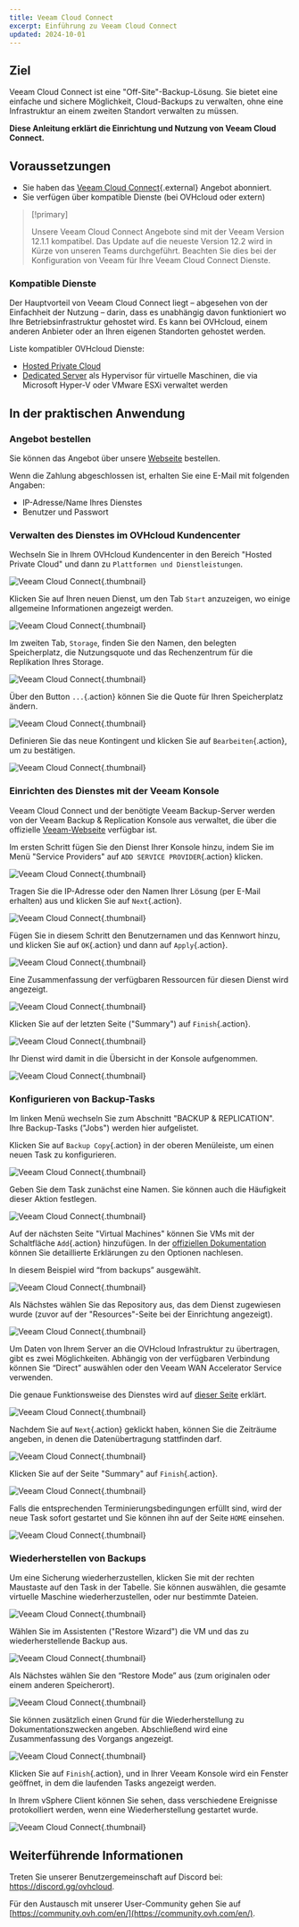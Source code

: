 ```yaml
---
title: Veeam Cloud Connect
excerpt: Einführung zu Veeam Cloud Connect
updated: 2024-10-01
---
```


## Ziel

Veeam Cloud Connect ist eine "Off-Site"-Backup-Lösung. Sie bietet eine einfache und sichere Möglichkeit, Cloud-Backups zu verwalten, ohne eine Infrastruktur an einem zweiten Standort verwalten zu müssen.

**Diese Anleitung erklärt die Einrichtung und Nutzung von Veeam Cloud Connect.**

## Voraussetzungen

- Sie haben das [Veeam Cloud Connect](https://www.ovh.com/de/storage-solutions/veeam-cloud-connect/){.external} Angebot abonniert.
- Sie verfügen über kompatible Dienste (bei OVHcloud oder extern)

> [!primary]
>
> Unsere Veeam Cloud Connect Angebote sind mit der Veeam Version 12.1.1 kompatibel. Das Update auf die neueste Version 12.2 wird in Kürze von unseren Teams durchgeführt. Beachten Sie dies bei der Konfiguration von Veeam für Ihre Veeam Cloud Connect Dienste.
>

### Kompatible Dienste

Der Hauptvorteil von Veeam Cloud Connect liegt – abgesehen von der Einfachheit der Nutzung – darin, dass es unabhängig davon funktioniert wo Ihre Betriebsinfrastruktur gehostet wird. Es kann bei OVHcloud, einem anderen Anbieter oder an Ihren eigenen Standorten gehostet werden.

Liste kompatibler OVHcloud Dienste:

- [Hosted Private Cloud](https://www.ovhcloud.com/de/enterprise/products/hosted-private-cloud/)
- [Dedicated Server](https://www.ovh.com/de/dedicated_server/) als Hypervisor für virtuelle Maschinen, die via Microsoft Hyper-V oder VMware ESXi verwaltet werden

## In der praktischen Anwendung

### Angebot bestellen

Sie können das Angebot über unsere [Webseite](https://www.ovh.com/de/storage-solutions/veeam-cloud-connect/) bestellen.

Wenn die Zahlung abgeschlossen ist, erhalten Sie eine E-Mail mit folgenden Angaben:

- IP-Adresse/Name Ihres Dienstes
- Benutzer und Passwort

### Verwalten des Dienstes im OVHcloud Kundencenter

Wechseln Sie in Ihrem OVHcloud Kundencenter in den Bereich "Hosted Private Cloud" und dann zu `Plattformen und Dienstleistungen`.

![Veeam Cloud Connect](images/veeam-cloud-connect-manager-start1.png){.thumbnail}

Klicken Sie auf Ihren neuen Dienst, um den Tab `Start` anzuzeigen, wo einige allgemeine Informationen angezeigt werden.

![Veeam Cloud Connect](images/veeam-cloud-connect-manager1.png){.thumbnail}

Im zweiten Tab, `Storage`, finden Sie den Namen, den belegten Speicherplatz, die Nutzungsquote und das Rechenzentrum für die Replikation Ihres Storage.

![Veeam Cloud Connect](images/veeam-cloud-connect-manager-espace1.png){.thumbnail}

Über den Button `...`{.action} können Sie die Quote für Ihren Speicherplatz ändern.

![Veeam Cloud Connect](images/veeam-cloud-connect-manager-modif-espace1.png){.thumbnail}

Definieren Sie das neue Kontingent und klicken Sie auf `Bearbeiten`{.action}, um zu bestätigen.

![Veeam Cloud Connect](images/veeam-cloud-connect-manager-modif-espace-ok1.png){.thumbnail}

### Einrichten des Dienstes mit der Veeam Konsole

Veeam Cloud Connect und der benötigte Veeam Backup-Server werden von der Veeam Backup & Replication Konsole aus verwaltet, die über die offizielle [Veeam-Webseite](https://www.veeam.com/) verfügbar ist.

Im ersten Schritt fügen Sie den Dienst Ihrer Konsole hinzu, indem Sie im Menü "Service Providers" auf `ADD SERVICE PROVIDER`{.action} klicken.

![Veeam Cloud Connect](images/veeam-cloud-connect-add-provider.png){.thumbnail}

Tragen Sie die IP-Adresse oder den Namen Ihrer Lösung (per E-Mail erhalten) aus und klicken Sie auf `Next`{.action}.

![Veeam Cloud Connect](images/veeam-cloud-connect-add-provider-ip.png){.thumbnail}

Fügen Sie in diesem Schritt den Benutzernamen und das Kennwort hinzu, und klicken Sie auf `OK`{.action} und dann auf `Apply`{.action}.

![Veeam Cloud Connect](images/veeam-cloud-connect-add-provider-login.png){.thumbnail}

Eine Zusammenfassung der verfügbaren Ressourcen für diesen Dienst wird angezeigt.

![Veeam Cloud Connect](images/veeam-cloud-connect-add-provider-ressources.png){.thumbnail}

Klicken Sie auf der letzten Seite ("Summary") auf `Finish`{.action}.

![Veeam Cloud Connect](images/veeam-cloud-connect-add-provider-recap.png){.thumbnail}

Ihr Dienst wird damit in die Übersicht in der Konsole aufgenommen.

![Veeam Cloud Connect](images/veeam-cloud-connect-add-provider-finish.png){.thumbnail}

### Konfigurieren von Backup-Tasks

Im linken Menü wechseln Sie zum Abschnitt "BACKUP & REPLICATION". Ihre Backup-Tasks ("Jobs") werden hier aufgelistet.

Klicken Sie auf `Backup Copy`{.action} in der oberen Menüleiste, um einen neuen Task zu konfigurieren.

![Veeam Cloud Connect](images/veeam-cloud-connect-replicat.png){.thumbnail}

Geben Sie dem Task zunächst eine Namen. Sie können auch die Häufigkeit dieser Aktion festlegen.

![Veeam Cloud Connect](images/veeam-cloud-connect-replicat-name.png){.thumbnail}

Auf der nächsten Seite "Virtual Machines" können Sie VMs mit der Schaltfläche `Add`{.action} hinzufügen. In der [offiziellen Dokumentation](https://helpcenter.veeam.com/archive/backup/95/vsphere/backup_copy_vms.html) können Sie detaillierte Erklärungen zu den Optionen nachlesen.

In diesem Beispiel wird “from backups” ausgewählt.

![Veeam Cloud Connect](images/veeam-cloud-connect-replicat-select.png){.thumbnail}

Als Nächstes wählen Sie das Repository aus, das dem Dienst zugewiesen wurde (zuvor auf der "Resources"-Seite bei der Einrichtung angezeigt).

![Veeam Cloud Connect](images/veeam-cloud-connect-replicat-target.png){.thumbnail}

Um Daten von Ihrem Server an die OVHcloud Infrastruktur zu übertragen, gibt es zwei Möglichkeiten. Abhängig von der verfügbaren Verbindung können Sie “Direct” auswählen oder den Veeam WAN Accelerator Service verwenden.

Die genaue Funktionsweise des Dienstes wird auf [dieser Seite](https://helpcenter.veeam.com/archive/backup/95/vsphere/wan_hiw.html) erklärt.

![Veeam Cloud Connect](images/veeam-cloud-connect-replicat-data.png){.thumbnail}

Nachdem Sie auf `Next`{.action} geklickt haben, können Sie die Zeiträume angeben, in denen die Datenübertragung stattfinden darf.

![Veeam Cloud Connect](images/veeam-cloud-connect-replicat-schedule.png){.thumbnail}

Klicken Sie auf der Seite "Summary" auf `Finish`{.action}.

![Veeam Cloud Connect](images/veeam-cloud-connect-replicat-finish.png){.thumbnail}

Falls die entsprechenden Terminierungsbedingungen erfüllt sind, wird der neue Task sofort gestartet und Sie können ihn auf der Seite `HOME` einsehen.

![Veeam Cloud Connect](images/veeam-cloud-connect-replicat-cloud.png){.thumbnail}

### Wiederherstellen von Backups

Um eine Sicherung wiederherzustellen, klicken Sie mit der rechten Maustaste auf den Task in der Tabelle. Sie können auswählen, die gesamte virtuelle Maschine wiederherzustellen, oder nur bestimmte Dateien.

![Veeam Cloud Connect](images/veeam-cloud-connect-restore.png){.thumbnail}

Wählen Sie im Assistenten ("Restore Wizard") die VM und das zu wiederherstellende Backup aus.

![Veeam Cloud Connect](images/veeam-cloud-connect-restore-select.png){.thumbnail}

Als Nächstes wählen Sie den “Restore Mode” aus (zum originalen oder einem anderen Speicherort).

![Veeam Cloud Connect](images/veeam-cloud-connect-restore-mode.png){.thumbnail}

Sie können zusätzlich einen Grund für die Wiederherstellung zu Dokumentationszwecken angeben. Abschließend wird eine Zusammenfassung des Vorgangs angezeigt.

![Veeam Cloud Connect](images/veeam-cloud-connect-restore-resume.png){.thumbnail}

Klicken Sie auf `Finish`{.action}, und in Ihrer Veeam Konsole wird ein Fenster geöffnet, in dem die laufenden Tasks angezeigt werden.

In Ihrem vSphere Client können Sie sehen, dass verschiedene Ereignisse protokolliert werden, wenn eine Wiederherstellung gestartet wurde.

![Veeam Cloud Connect](images/veeam-cloud-connect-restore-done.png){.thumbnail}

## Weiterführende Informationen

Treten Sie unserer Benutzergemeinschaft auf Discord bei: <https://discord.gg/ovhcloud>.

Für den Austausch mit unserer User-Community gehen Sie auf [https://community.ovh.com/en/](https://community.ovh.com/en/).
